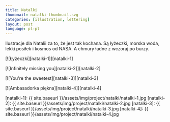 ```yaml
---
title: Natalki
thumbnail: natalki-thumbnail.svg
categories: [illustration, lettering]
layout: post
language: pl-pl
---
```


Ilustracje dla Natalii za to, że jest tak kochana. Są łyżeczki, morska woda, lekki posiłek i kosmos od NASA. A chmury ładne z wczoraj po burzy.

[![Łyżeczki][natalki-1]][natalki-1]

[![Infinitely missing you][natalki-2]][natalki-2]

[![You're the sweetest][natalki-3]][natalki-3]

[![Ambasadorka piękna][natalki-4]][natalki-4]

[natalki-1]: {{ site.baseurl }}/assets/img/project/natalki/natalki-1.jpg
[natalki-2]: {{ site.baseurl }}/assets/img/project/natalki/natalki-2.jpg
[natalki-3]: {{ site.baseurl }}/assets/img/project/natalki/natalki-3.jpg
[natalki-4]: {{ site.baseurl }}/assets/img/project/natalki/natalki-4.jpg